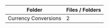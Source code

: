 | Folder               |   Files / Folders |
|----------------------|-------------------|
| Currency Conversions |                 2 |